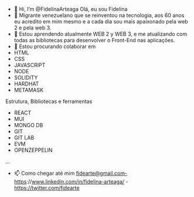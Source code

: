 - 👋 Hi, I’m @FidelinaArteaga Olá, eu sou Fidelina
- 👀 Migrante venezuelano que se reinventou na tecnologia, aos 60 anos eu acredito em mim mesmo e a cada dia sou mais apaixonado pela web 2 e pela web 3.
- 🌱  Estou aprendendo atualmente WEB 2 y WEB 3, e me atualizando com todas as bibliotecas para desenvolver o Front-End nas aplicações.
- 💞️  Estou procurando colaborar em  
- HTML
- CSS
- JAVASCRIPT
- NODE
- SOLIDITY
- HARDHAT
- METAMASK


Estrutura, Bibliotecas e ferramentas
- REACT
- MUI
- MONGO DB
- GIT
- GIT LAB
- EVM
- OPENZEPPELIN



...
- 📫 Como chegar até mim  fidearte@gmail.com-https://www.linkedin.com/in/fidelina-arteaga/ - https://twitter.com/fidearte

<!---
FidelinaArteaga/FidelinaArteaga is a ✨ special ✨ repository because its `README.md` (this file) appears on your GitHub profile.
You can click the Preview link to take a look at your changes.
--->
